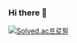 ### Hi there 👋

[![Solved.ac프로필](http://mazassumnida.wtf/api/v2/generate_badge?boj=dlguswjd0258)](https://solved.ac/dlguswjd0258)

<!--
**dlguswjd0258/dlguswjd0258** is a ✨ _special_ ✨ repository because its `README.md` (this file) appears on your GitHub profile.

Here are some ideas to get you started:

- 🔭 I’m currently working on ...
- 🌱 I’m currently learning ...
- 👯 I’m looking to collaborate on ...
- 🤔 I’m looking for help with ...
- 💬 Ask me about ...
- 📫 How to reach me: ...
- 😄 Pronouns: ...
- ⚡ Fun fact: ...
-->
